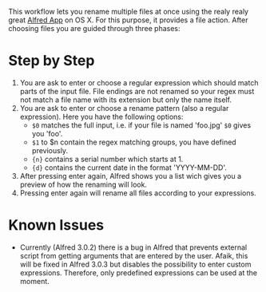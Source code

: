 This workflow lets you rename multiple files at once using the realy realy great [Alfred App](https://www.alfredapp.com) on OS X.
For this purpose, it provides a file action. After choosing files you are guided through three phases:

# Step by Step

1. You are ask to enter or choose a regular expression which should match parts of the input file. File endings are not renamed so your regex must not match a file name with its extension but only the name itself. 
2. You are ask to enter or choose a rename pattern (also a regular expression). Here you have the following options:
    * `$0` matches the full input, i.e. if your file is named 'foo.jpg' `$0` gives you 'foo'.
    * `$1` to $n contain the regex matching groups, you have defined previously.
    * `{n}` contains a serial number which starts at 1.
    * `{d}` contains the current date in the format 'YYYY-MM-DD'.
3. After pressing enter again, Alfred shows you a list wich gives you a preview of how the renaming will look.
4. Pressing enter again will rename all files according to your expressions.

# Known Issues

* Currently (Alfred 3.0.2) there is a bug in Alfred that prevents external script from getting arguments that are entered by the user.
    Afaik, this will be fixed in Alfred 3.0.3 but disables the possibility to enter custom expressions.
    Therefore, only predefined expressions can be used at the moment.
